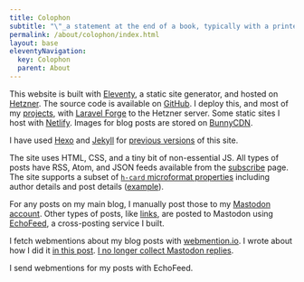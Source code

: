 ```yaml
---
title: Colophon
subtitle: "\"_a statement at the end of a book, typically with a printer's emblem, giving information about its authorship and printing_\""
permalink: /about/colophon/index.html
layout: base
eleventyNavigation:
  key: Colophon
  parent: About
---
```


This website is built with [Eleventy](https://www.11ty.dev/), a static site generator, and hosted on [Hetzner](https://hetzner.cloud/?ref=Lt9D9KzKP6UQ). The source code is available on [GitHub](https://github.com/rknightuk/rknight.me). I deploy this, and most of my [projects](/projects), with [Laravel Forge](https://forge.laravel.com/) to the Hetzner server. Some static sites I host with [Netlify](https://www.netlify.com/). Images for blog posts are stored on [BunnyCDN](https://bunny.net?ref=b2i4y24apu).

I have used [Hexo](https://hexo.io/index.html) and [Jekyll](https://jekyllrb.com/) for [previous versions](/log/versions) of this site.

The site uses HTML, CSS, and a tiny bit of non-essential JS. All types of posts have RSS, Atom, and JSON feeds available from the [subscribe](/subscribe) page. The site supports a subset of [`h-card` microformat properties](https://microformats.org/wiki/h-card#Properties) including author details and post details ([example](https://indiewebify.me/validate-h-card/?url=https%3A%2F%2Frknight.me)).

For any posts on my main blog, I manually post those to my [Mastodon account](https://social.lol/@robb). Other types of posts, like [links](/links), are posted to Mastodon using [EchoFeed](https://echofeed.app/), a cross-posting service I built.

I fetch webmentions about my blog posts with [webmention.io](https://webmention.io). I wrote about how I did it [in this post](https://rknight.me/blog/adding-webmentions-to-your-site/). [I no longer collect Mastodon replies](https://rknight.me/blog/webmentions-redux/).

I send webmentions for my posts with EchoFeed.

